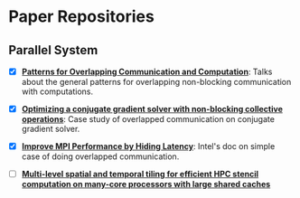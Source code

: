 # Paper Repositories
## Parallel System
- [x] [**Patterns for Overlapping Communication and Computation**](parallel-system/Patterns_for_Overlapping_Communication_and_Computation.pdf): Talks about the general patterns for overlapping non-blocking communication with computations.

- [x] [**Optimizing a conjugate gradient solver with non-blocking collective operations**](parallel-system/Optimizing_a_conjugate_gradient_solver_with_non-blocking_collective_operations.pdf): Case study of overlapped communication on conjugate gradient solver.

- [x] [**Improve MPI Performance by Hiding Latency**](https://www.intel.com/content/www/us/en/developer/articles/technical/overlap-computation-communication-hpc-applications.html#gs.uiob3t): Intel's doc on simple case of doing overlapped communication.

- [ ] [**Multi-level spatial and temporal tiling for efficient HPC stencil computation on many-core processors with large shared caches**](parallel-system/Multi-level_spatial_and_temporal_tiling.pdf)